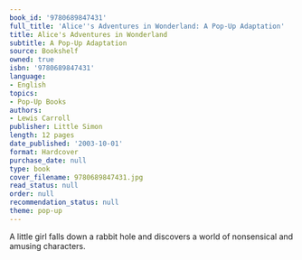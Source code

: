 ```yaml
---
book_id: '9780689847431'
full_title: 'Alice''s Adventures in Wonderland: A Pop-Up Adaptation'
title: Alice's Adventures in Wonderland
subtitle: A Pop-Up Adaptation
source: Bookshelf
owned: true
isbn: '9780689847431'
language:
- English
topics:
- Pop-Up Books
authors:
- Lewis Carroll
publisher: Little Simon
length: 12 pages
date_published: '2003-10-01'
format: Hardcover
purchase_date: null
type: book
cover_filename: 9780689847431.jpg
read_status: null
order: null
recommendation_status: null
theme: pop-up
---
```

A little girl falls down a rabbit hole and discovers a world of nonsensical and amusing characters.

